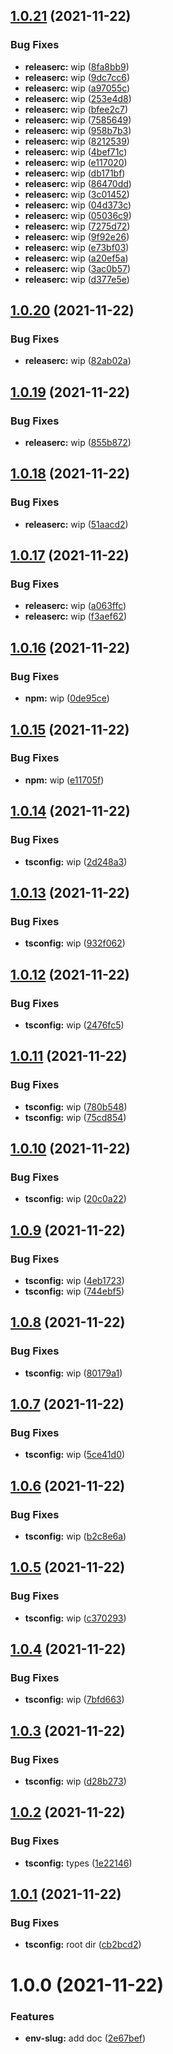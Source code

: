 ## [1.0.21](https://github.com/SocialGouv/env-slug/compare/v1.0.20...v1.0.21) (2021-11-22)


### Bug Fixes

* **releaserc:** wip ([8fa8bb9](https://github.com/SocialGouv/env-slug/commit/8fa8bb95d6850cc73328201543b4bb966758ebad))
* **releaserc:** wip ([9dc7cc6](https://github.com/SocialGouv/env-slug/commit/9dc7cc66eac1b443486dc16c878d2708bf01d3c8))
* **releaserc:** wip ([a97055c](https://github.com/SocialGouv/env-slug/commit/a97055c90536ab836a937b676783fcb68b2cf4e9))
* **releaserc:** wip ([253e4d8](https://github.com/SocialGouv/env-slug/commit/253e4d815590e908e6a7efaee55489bc2c028451))
* **releaserc:** wip ([bfee2c7](https://github.com/SocialGouv/env-slug/commit/bfee2c7a8906474e06776a819742a3fb5b0c7973))
* **releaserc:** wip ([7585649](https://github.com/SocialGouv/env-slug/commit/7585649dfababeffc01e0e2478409d06020ac328))
* **releaserc:** wip ([958b7b3](https://github.com/SocialGouv/env-slug/commit/958b7b3a91ce579a2afd7438862b1778be818b7f))
* **releaserc:** wip ([8212539](https://github.com/SocialGouv/env-slug/commit/8212539ef7e6d82145beea52cf6fe5a97879b8dd))
* **releaserc:** wip ([4bef71c](https://github.com/SocialGouv/env-slug/commit/4bef71c2882ff263897801370a74853c1be3be09))
* **releaserc:** wip ([e117020](https://github.com/SocialGouv/env-slug/commit/e117020c6f24cc98157d15592ff862bcbd74d6cd))
* **releaserc:** wip ([db171bf](https://github.com/SocialGouv/env-slug/commit/db171bfbfc2cf12b96faf6c71c94604ca1e50de3))
* **releaserc:** wip ([86470dd](https://github.com/SocialGouv/env-slug/commit/86470dd564494bcd648696dd55b513a37a56b67c))
* **releaserc:** wip ([3c01452](https://github.com/SocialGouv/env-slug/commit/3c01452ec47df78b461f0bf3d2b372b731c3eda8))
* **releaserc:** wip ([04d373c](https://github.com/SocialGouv/env-slug/commit/04d373cd5b2cbb9476b0f641b96cefd2b29a341f))
* **releaserc:** wip ([05036c9](https://github.com/SocialGouv/env-slug/commit/05036c934c845fb89340162141d85df45e906f03))
* **releaserc:** wip ([7275d72](https://github.com/SocialGouv/env-slug/commit/7275d72ed576455c8286a8219b7ba5b541998423))
* **releaserc:** wip ([9f92e26](https://github.com/SocialGouv/env-slug/commit/9f92e26c824d1d289fe0dfff8c21099d1b4b3c45))
* **releaserc:** wip ([e73bf03](https://github.com/SocialGouv/env-slug/commit/e73bf0398f6137d41f35cd2f8f5ee4f96ae6dda7))
* **releaserc:** wip ([a20ef5a](https://github.com/SocialGouv/env-slug/commit/a20ef5aa986a335c01919e56e788dae35121c56a))
* **releaserc:** wip ([3ac0b57](https://github.com/SocialGouv/env-slug/commit/3ac0b577d3d6b0e1a81483e0aa28fd144a91eeb6))
* **releaserc:** wip ([d377e5e](https://github.com/SocialGouv/env-slug/commit/d377e5e8f5f6430eb7bf1d0c596b30d6fe40fdee))

## [1.0.20](https://github.com/SocialGouv/env-slug/compare/v1.0.19...v1.0.20) (2021-11-22)


### Bug Fixes

* **releaserc:** wip ([82ab02a](https://github.com/SocialGouv/env-slug/commit/82ab02ac574b2691e9d7a4570a88ddfb1dc2b270))

## [1.0.19](https://github.com/SocialGouv/env-slug/compare/v1.0.18...v1.0.19) (2021-11-22)


### Bug Fixes

* **releaserc:** wip ([855b872](https://github.com/SocialGouv/env-slug/commit/855b872a23755d665fbcebcce0d6ab38b1e24002))

## [1.0.18](https://github.com/SocialGouv/env-slug/compare/v1.0.17...v1.0.18) (2021-11-22)


### Bug Fixes

* **releaserc:** wip ([51aacd2](https://github.com/SocialGouv/env-slug/commit/51aacd2e7aa55d0f1387ded9275084d23bd1a0bc))

## [1.0.17](https://github.com/SocialGouv/env-slug/compare/v1.0.16...v1.0.17) (2021-11-22)


### Bug Fixes

* **releaserc:** wip ([a063ffc](https://github.com/SocialGouv/env-slug/commit/a063ffc5e4748d8e6cf781e29de34e7509831d43))
* **releaserc:** wip ([f3aef62](https://github.com/SocialGouv/env-slug/commit/f3aef62f1a988c715bf45e05629e816f4e64e4f6))

## [1.0.16](https://github.com/SocialGouv/env-slug/compare/v1.0.15...v1.0.16) (2021-11-22)


### Bug Fixes

* **npm:** wip ([0de95ce](https://github.com/SocialGouv/env-slug/commit/0de95cef238a2ce25abdeb883279006fa88451d0))

## [1.0.15](https://github.com/SocialGouv/env-slug/compare/v1.0.14...v1.0.15) (2021-11-22)


### Bug Fixes

* **npm:** wip ([e11705f](https://github.com/SocialGouv/env-slug/commit/e11705fd4b0b2f8473d36a483d5c6528eeec3406))

## [1.0.14](https://github.com/SocialGouv/env-slug/compare/v1.0.13...v1.0.14) (2021-11-22)


### Bug Fixes

* **tsconfig:** wip ([2d248a3](https://github.com/SocialGouv/env-slug/commit/2d248a39b454781e17a29033666dfbbc9e69b348))

## [1.0.13](https://github.com/SocialGouv/env-slug/compare/v1.0.12...v1.0.13) (2021-11-22)


### Bug Fixes

* **tsconfig:** wip ([932f062](https://github.com/SocialGouv/env-slug/commit/932f062145f46e0ca91abd4255c11898c3d63aac))

## [1.0.12](https://github.com/SocialGouv/env-slug/compare/v1.0.11...v1.0.12) (2021-11-22)


### Bug Fixes

* **tsconfig:** wip ([2476fc5](https://github.com/SocialGouv/env-slug/commit/2476fc54ec11487db66d3cf80d6a88be62e3f5cb))

## [1.0.11](https://github.com/SocialGouv/env-slug/compare/v1.0.10...v1.0.11) (2021-11-22)


### Bug Fixes

* **tsconfig:** wip ([780b548](https://github.com/SocialGouv/env-slug/commit/780b548c7fbc494e58a5d6de4f5c8c18bd82f130))
* **tsconfig:** wip ([75cd854](https://github.com/SocialGouv/env-slug/commit/75cd8546a2d1bb1fd3274c8a4abfc037e387a846))

## [1.0.10](https://github.com/SocialGouv/env-slug/compare/v1.0.9...v1.0.10) (2021-11-22)


### Bug Fixes

* **tsconfig:** wip ([20c0a22](https://github.com/SocialGouv/env-slug/commit/20c0a22c3fdf56d6dffdff045488d7f2ab741670))

## [1.0.9](https://github.com/SocialGouv/env-slug/compare/v1.0.8...v1.0.9) (2021-11-22)


### Bug Fixes

* **tsconfig:** wip ([4eb1723](https://github.com/SocialGouv/env-slug/commit/4eb17235d2d79843cde010fa7653a59bf54dbcf3))
* **tsconfig:** wip ([744ebf5](https://github.com/SocialGouv/env-slug/commit/744ebf5b2a7edf795ef0b2f7e3df60dfdae971c5))

## [1.0.8](https://github.com/SocialGouv/env-slug/compare/v1.0.7...v1.0.8) (2021-11-22)


### Bug Fixes

* **tsconfig:** wip ([80179a1](https://github.com/SocialGouv/env-slug/commit/80179a113f9aac1911a6f64386d98f6e68582e49))

## [1.0.7](https://github.com/SocialGouv/env-slug/compare/v1.0.6...v1.0.7) (2021-11-22)


### Bug Fixes

* **tsconfig:** wip ([5ce41d0](https://github.com/SocialGouv/env-slug/commit/5ce41d041c0e245c908135f87222d95a2bb52514))

## [1.0.6](https://github.com/SocialGouv/env-slug/compare/v1.0.5...v1.0.6) (2021-11-22)


### Bug Fixes

* **tsconfig:** wip ([b2c8e6a](https://github.com/SocialGouv/env-slug/commit/b2c8e6a4284dfa6602638538dcc41a2d5883d8c0))

## [1.0.5](https://github.com/SocialGouv/env-slug/compare/v1.0.4...v1.0.5) (2021-11-22)


### Bug Fixes

* **tsconfig:** wip ([c370293](https://github.com/SocialGouv/env-slug/commit/c370293da8b345677608a3f024adc3e94110e3b0))

## [1.0.4](https://github.com/SocialGouv/env-slug/compare/v1.0.3...v1.0.4) (2021-11-22)


### Bug Fixes

* **tsconfig:** wip ([7bfd663](https://github.com/SocialGouv/env-slug/commit/7bfd663367cc0cd25af85947fb857f09c7a7f2fa))

## [1.0.3](https://github.com/SocialGouv/env-slug/compare/v1.0.2...v1.0.3) (2021-11-22)


### Bug Fixes

* **tsconfig:** wip ([d28b273](https://github.com/SocialGouv/env-slug/commit/d28b273bd6e4c5a986687c2f080bdc70c56c8a6a))

## [1.0.2](https://github.com/SocialGouv/env-slug/compare/v1.0.1...v1.0.2) (2021-11-22)


### Bug Fixes

* **tsconfig:** types ([1e22146](https://github.com/SocialGouv/env-slug/commit/1e221468386086bb1dd890b3a3345690e1a182b5))

## [1.0.1](https://github.com/SocialGouv/env-slug/compare/v1.0.0...v1.0.1) (2021-11-22)


### Bug Fixes

* **tsconfig:** root dir ([cb2bcd2](https://github.com/SocialGouv/env-slug/commit/cb2bcd2bab92321a22a6c81f6af6daace3107e49))

# 1.0.0 (2021-11-22)


### Features

* **env-slug:** add doc ([2e67bef](https://github.com/SocialGouv/env-slug/commit/2e67bef7417597bf79b87a28f143859cf3ab514e))
